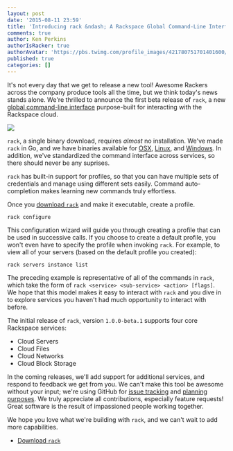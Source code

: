 ```yaml
---
layout: post
date: '2015-08-11 23:59'
title: 'Introducing rack &ndash; A Rackspace Global Command-Line Interface'
comments: true
author: Ken Perkins
authorIsRacker: true
authorAvatar: 'https://pbs.twimg.com/profile_images/421780751701401600/0YpuLSd3_400x400.jpeg'
published: true
categories: []
---
```


It's not every day that we get to release a new tool! Awesome Rackers across the company produce tools all the time, but we think today's news stands alone. We're thrilled to announce the first beta release of `rack`, a new [global command-line interface](https://developer.rackspace.com/docs/rack-cli) purpose-built for interacting with the Rackspace cloud.

<img class="blog-post" src="{% asset_path 2015-08-11-introducing-rack-global-cli/rack.gif %}"/>

<!-- more -->

`rack`, a single binary download, requires _almost_ no installation. We've made `rack` in Go, and we have binaries available for [OSX](https://ec4a542dbf90c03b9f75-b342aba65414ad802720b41e8159cf45.ssl.cf5.rackcdn.com/1.0.0-beta.1/Darwin/amd64/rack), [Linux](https://ec4a542dbf90c03b9f75-b342aba65414ad802720b41e8159cf45.ssl.cf5.rackcdn.com/1.0.0-beta.1/Linux/amd64/rack), and [Windows](https://ec4a542dbf90c03b9f75-b342aba65414ad802720b41e8159cf45.ssl.cf5.rackcdn.com/1.0.0-beta.1/Windows/amd64/rack.exe). In addition, we've standardized the command interface across services, so there should never be any suprises.

`rack` has built-in support for profiles, so that you can have multiple sets of credentials and manage using different sets easily. Command auto-completion makes learning new commands truly effortless.

Once you [download `rack`](https://developer.rackspace.com/docs/rack-cli) and make it executable, create a profile.

```
rack configure
```

This configuration wizard will guide you through creating a profile that can be used in successive calls. If you choose to create a default profile, you won't even have to specify the profile when invoking `rack`. For example, to view all of your servers (based on the default profile you created):

```
rack servers instance list
```

The preceding example is representative of all of the commands in `rack`, which take the form of `rack <service> <sub-service> <action> [flags]`. We hope that this model makes it easy to interact with `rack` and you dive in to explore services you haven't had much opportunity to interact with before.

The initial release of `rack`, version `1.0.0-beta.1` supports four core Rackspace services:

- Cloud Servers
- Cloud Files
- Cloud Networks
- Cloud Block Storage

In the coming releases, we'll add support for additional services, and respond to feedback we get from you. We can't make this tool be awesome without your input; we're using GitHub for [issue tracking](https://github.com/rackspace/rack/issues) and [planning purposes](https://github.com/rackspace/rack/milestones). We truly appreciate all contributions, especially feature requests! Great software is the result of impassioned people working together.

We hope you love what we're building with `rack`, and we can't wait to add more capabilities.

- [Download `rack`](https://developer.rackspace.com/docs/rack-cli/#quickstart)
